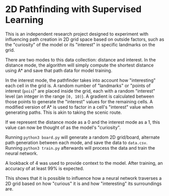 # 2D Pathfinding with Supervised Learning

This is an independent research project designed to experiment with influencing path creation in 2D grid space based on outside factors, such as the "curiosity" of the model or its "interest" in specific landmarks on the grid.

There are two modes to this data collection: distance and interest. In the distance mode, the algorithm will simply compute the shortest distance using A* and save that path data for model training.

In the interest mode, the pathfinder takes into account how "interesting" each cell in the grid is. A random number of "landmarks" or "points of interest (`pois`)" are placed inside the grid, each with a random "interest" level (an integer in the range `[0, 10)`). A gradient is calculated between those points to generate the "interest" values for the remaining cells. A modified version of A* is used to factor in a cell's "interest" value when generating paths. This is akin to taking the scenic route.

If we represent the distance mode as a 0 and the interest mode as a 1, this value can now be thought of as the model's "curiosity".

Running `python3 board.py` will generate a random 2D grid/board, alternate path generation between each mode, and save the data to `data.csv`. Running `python3 train.py` afterwards will process the data and train the neural network.

A lookback of 4 was used to provide context to the model. After training, an accuracy of at least 99% is expected.

This shows that it is possible to influence how a neural network traverses a 2D grid based on how "curious" it is and how "interesting" its surroundings are.
